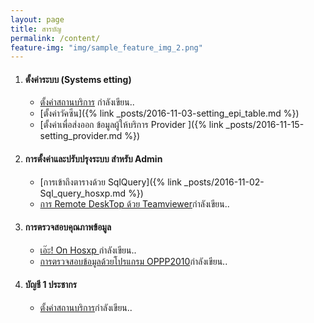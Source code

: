 ```yaml
---
layout: page
title: สารบัญ
permalink: /content/
feature-img: "img/sample_feature_img_2.png"
---
```


1. #### ตั้งค่าระบบ (Systems etting)
    * [ตั้งค่าสถานบริการ](#) กำลังเขียน..
    * [ตั้งค่าวัคซีน]({% link _posts/2016-11-03-setting_epi_table.md %})
    * [ตั้งค่าเพื่อส่งออก ข้อมูลผู้ให้บริการ Provider ]({% link _posts/2016-11-15-setting_provider.md %})
2. #### การตั้งค่าและปรับปรุงระบบ สำหรับ Admin
    * [การเข้าถึงตารางด้วย SqlQuery]({% link _posts/2016-11-02-Sql_query_hosxp.md %})
    * [การ Remote DeskTop ด้วย Teamviewer](#)กำลังเขียน..
2. #### การตรวจสอบคุณภาพข้อมูล
    * [เอ๊ะ! On Hosxp ]()กำลังเขียน..
    * [การตรวจสอบข้อมูลด้วยโปรแกรม OPPP2010]()กำลังเขียน..
3. #### บัญชี 1 ประชากร
    * [ตั้งค่าสถานบริการ](../2014/11/30/sample-post.html)กำลังเขียน..